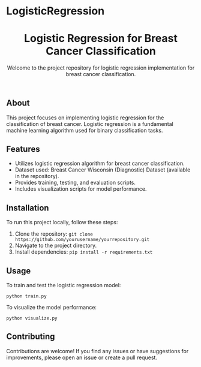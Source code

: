# LogisticRegression
<!DOCTYPE html>
<html lang="en">
<head>
  <meta charset="UTF-8">
  <meta name="viewport" content="width=device-width, initial-scale=1.0">
</head>
<body>
  <header>
    <h1>Logistic Regression for Breast Cancer Classification</h1>
    <p>Welcome to the project repository for logistic regression implementation for breast cancer classification.</p>
  </header>
  
  <section>
    <h2>About</h2>
    <p>This project focuses on implementing logistic regression for the classification of breast cancer. Logistic regression is a fundamental machine learning algorithm used for binary classification tasks.</p>
  </section>
  
  <section>
    <h2>Features</h2>
    <ul>
      <li>Utilizes logistic regression algorithm for breast cancer classification.</li>
      <li>Dataset used: Breast Cancer Wisconsin (Diagnostic) Dataset (available in the repository).</li>
      <li>Provides training, testing, and evaluation scripts.</li>
      <li>Includes visualization scripts for model performance.</li>
    </ul>
  </section>
  
  <section>
    <h2>Installation</h2>
    <p>To run this project locally, follow these steps:</p>
    <ol>
      <li>Clone the repository: <code>git clone https://github.com/yourusername/yourrepository.git</code></li>
      <li>Navigate to the project directory.</li>
      <li>Install dependencies: <code>pip install -r requirements.txt</code></li>
    </ol>
  </section>
  
  <section>
    <h2>Usage</h2>
    <p>To train and test the logistic regression model:</p>
    <pre><code>python train.py</code></pre>
    <p>To visualize the model performance:</p>
    <pre><code>python visualize.py</code></pre>
  </section>
  
  <section>
    <h2>Contributing</h2>
    <p>Contributions are welcome! If you find any issues or have suggestions for improvements, please open an issue or create a pull request.</p>
  </section>
</body>
</html>
